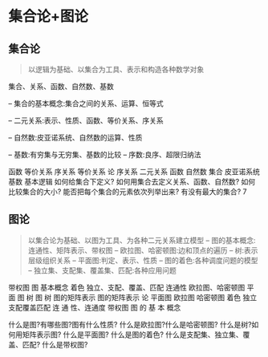 # 集合论+图论

## 集合论

> 以逻辑为基础、以集合为工具、表示和构造各种数学对象
 
 
 
 

集合、关系、函数、自然数、基数


– 集合的基本概念:集合之间的关系、运算、恒等式



– 二元关系:表示、性质、函数、等价关系、序关系




– 自然数:皮亚诺系统、自然数的运算、性质



– 基数:有穷集与无穷集、基数的比较
– 序数:良序、超限归纳法

 函数
 等价关系
 序关系
等价关系
论
序关系
 二元关系
函数
自然数
集合
皮亚诺系统
基数
 基本逻辑
如何给集合下定义?
如何用集合去定义关系、函数、自然数?
如何比较集合的大小?
能否把每个集合的元素依次列举出来?
有没有最大的集合?
7
## 图论

> 以集合论为基础、以图为工具、为各种二元关系建立模型
– 图的基本概念:连通性、矩阵表示、带权图
– 欧拉图、哈密顿图:边和顶点的遍历
– 树:表示层级组织关系
– 平面图:判定、表示、性质
– 图的着色:各种调度问题的模型
– 独立集、支配集、覆盖集、匹配:各种应用问题


带权图
图
基本概念
 着色 独立、支配、覆盖、匹配
连通性
欧拉图、哈密顿图
平 面 图
树
 图
树
 图的矩阵表示
图的矩阵表示
论
平面图
 欧拉图
 哈密顿图
着色
独立支配覆盖匹配
连 通 性、连通度
带权图
图 的 基 本 概念


什么是图?有哪些图?图有什么性质?
什么是欧拉图?什么是哈密顿图?
什么是树?如何用矩阵表示图?
什么是平面图?
什么是图的着色?
什么是支配集、独立集、覆盖、匹配?
什么是带权图?

